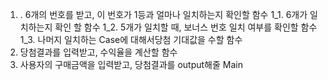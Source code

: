 1. . 6개의 번호를 받고, 이 번호가 1등과 얼마나 일치하는지 확인할 함수
1_1. 6개가 일치하는지 확인 할 함수
1_2. 5개가 일치할 때, 보너스 번호 일치 여부를 확인할 함수
1_3. 나머지 일치하는 Case에 대해서당첨 기대값을 수할 함수
2. 당첨결과를 입력받고, 수익율을 계산할 함수
3. 사용자의 구매금액을 입력받고, 당첨결과를 output해줄 Main